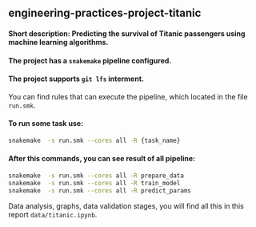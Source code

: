 ## engineering-practices-project-titanic

#### Short description: Predicting the survival of Titanic passengers using machine learning algorithms.

#### The project has a `snakemake` pipeline configured.

#### The project supports `git lfs` interment.

You can find rules that can execute the pipeline, which located in the file `run.smk`.

#### To run some task use:

```bash
snakemake  -s run.smk --cores all -R {task_name}  
```

#### After this commands, you can see result of all pipeline:

```bash
snakemake  -s run.smk --cores all -R prepare_data  
snakemake  -s run.smk --cores all -R train_model  
snakemake  -s run.smk --cores all -R predict_params  
```

Data analysis, graphs, data validation stages, you will find all this in this report `data/titanic.ipynb`.
